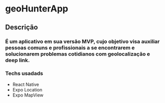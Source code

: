 # geoHunterApp 

## Descrição
### É um aplicativo em sua versão MVP, cujo objetivo visa auxiliar pessoas comuns e profissionais a se encontrarem e solucionarem problemas cotidianos com geolocalização e deep link.

### Techs usadads

- React Native
- Expo Location
- Expo MapView
